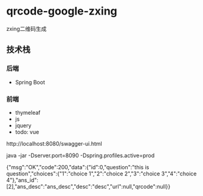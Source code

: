 # qrcode-google-zxing
zxing二维码生成

## 技术栈

### 后端
* Spring Boot

### 前端
* thymeleaf
* js
* jquery
* todo: vue


http://localhost:8080/swagger-ui.html

java -jar -Dserver.port=8090 -Dspring.profiles.active=prod


{"msg":"OK","code":200,"data":{"id":0,"question":"this is question","choices":{"1":"choice 1","2":"choice 2","3":"choice 3","4":"choice 4"},"ans_id":[2],"ans_desc":"ans_desc","desc":"desc","url":null,"qrcode":null}}